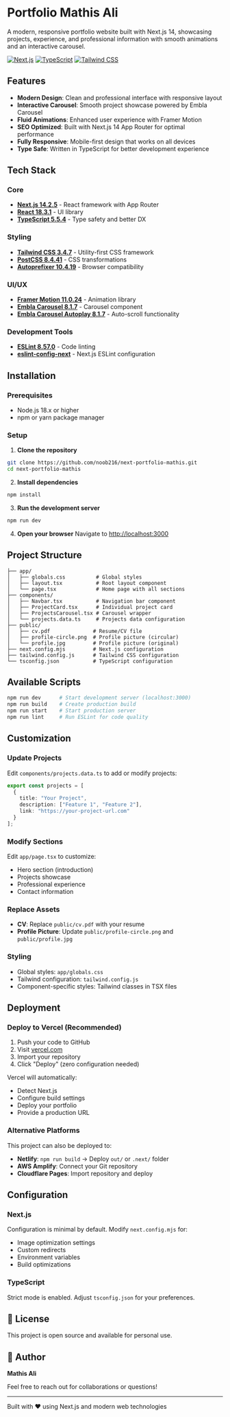 # Portfolio Mathis Ali

A modern, responsive portfolio website built with Next.js 14, showcasing projects, experience, and professional information with smooth animations and an interactive carousel.

[![Next.js](https://img.shields.io/badge/Next.js-14.2.5-black?style=flat-square&logo=next.js)](https://nextjs.org/)
[![TypeScript](https://img.shields.io/badge/TypeScript-5.5.4-blue?style=flat-square&logo=typescript)](https://www.typescriptlang.org/)
[![Tailwind CSS](https://img.shields.io/badge/Tailwind-3.4.7-38B2AC?style=flat-square&logo=tailwind-css)](https://tailwindcss.com/)

##  Features

- **Modern Design**: Clean and professional interface with responsive layout
- **Interactive Carousel**: Smooth project showcase powered by Embla Carousel
- **Fluid Animations**: Enhanced user experience with Framer Motion
- **SEO Optimized**: Built with Next.js 14 App Router for optimal performance
- **Fully Responsive**: Mobile-first design that works on all devices
- **Type Safe**: Written in TypeScript for better development experience

##  Tech Stack

### Core
- **[Next.js 14.2.5](https://nextjs.org/)** - React framework with App Router
- **[React 18.3.1](https://react.dev/)** - UI library
- **[TypeScript 5.5.4](https://www.typescriptlang.org/)** - Type safety and better DX

### Styling
- **[Tailwind CSS 3.4.7](https://tailwindcss.com/)** - Utility-first CSS framework
- **[PostCSS 8.4.41](https://postcss.org/)** - CSS transformations
- **[Autoprefixer 10.4.19](https://github.com/postcss/autoprefixer)** - Browser compatibility

### UI/UX
- **[Framer Motion 11.0.24](https://www.framer.com/motion/)** - Animation library
- **[Embla Carousel 8.1.7](https://www.embla-carousel.com/)** - Carousel component
- **[Embla Carousel Autoplay 8.1.7](https://www.embla-carousel.com/plugins/autoplay/)** - Auto-scroll functionality

### Development Tools
- **[ESLint 8.57.0](https://eslint.org/)** - Code linting
- **[eslint-config-next](https://nextjs.org/docs/pages/building-your-application/configuring/eslint)** - Next.js ESLint configuration

##  Installation

### Prerequisites
- Node.js 18.x or higher
- npm or yarn package manager

### Setup

1. **Clone the repository**
```bash
git clone https://github.com/noob216/next-portfolio-mathis.git
cd next-portfolio-mathis
```

2. **Install dependencies**
```bash
npm install
```

3. **Run the development server**
```bash
npm run dev
```

4. **Open your browser**
Navigate to [http://localhost:3000](http://localhost:3000)

##  Project Structure

```
├── app/
│   ├── globals.css          # Global styles
│   ├── layout.tsx           # Root layout component
│   └── page.tsx             # Home page with all sections
├── components/
│   ├── Navbar.tsx           # Navigation bar component
│   ├── ProjectCard.tsx      # Individual project card
│   ├── ProjectsCarousel.tsx # Carousel wrapper
│   └── projects.data.ts     # Projects data configuration
├── public/
│   ├── cv.pdf              # Resume/CV file
│   ├── profile-circle.png  # Profile picture (circular)
│   └── profile.jpg         # Profile picture (original)
├── next.config.mjs         # Next.js configuration
├── tailwind.config.js      # Tailwind CSS configuration
└── tsconfig.json           # TypeScript configuration
```

##  Available Scripts

```bash
npm run dev      # Start development server (localhost:3000)
npm run build    # Create production build
npm run start    # Start production server
npm run lint     # Run ESLint for code quality
```

##  Customization

### Update Projects
Edit `components/projects.data.ts` to add or modify projects:
```typescript
export const projects = [
  {
    title: "Your Project",
    description: ["Feature 1", "Feature 2"],
    link: "https://your-project-url.com"
  }
];
```

### Modify Sections
Edit `app/page.tsx` to customize:
- Hero section (introduction)
- Projects showcase
- Professional experience
- Contact information

### Replace Assets
- **CV**: Replace `public/cv.pdf` with your resume
- **Profile Picture**: Update `public/profile-circle.png` and `public/profile.jpg`

### Styling
- Global styles: `app/globals.css`
- Tailwind configuration: `tailwind.config.js`
- Component-specific styles: Tailwind classes in TSX files

##  Deployment

### Deploy to Vercel (Recommended)

1. Push your code to GitHub
2. Visit [vercel.com](https://vercel.com)
3. Import your repository
4. Click "Deploy" (zero configuration needed)

Vercel will automatically:
- Detect Next.js
- Configure build settings
- Deploy your portfolio
- Provide a production URL

### Alternative Platforms
This project can also be deployed to:
- **Netlify**: `npm run build` → Deploy `out/` or `.next/` folder
- **AWS Amplify**: Connect your Git repository
- **Cloudflare Pages**: Import repository and deploy

##  Configuration

### Next.js
Configuration is minimal by default. Modify `next.config.mjs` for:
- Image optimization settings
- Custom redirects
- Environment variables
- Build optimizations

### TypeScript
Strict mode is enabled. Adjust `tsconfig.json` for your preferences.

## 📄 License

This project is open source and available for personal use.

## 👤 Author

**Mathis Ali**

Feel free to reach out for collaborations or questions!

---

Built with ❤️ using Next.js and modern web technologies

